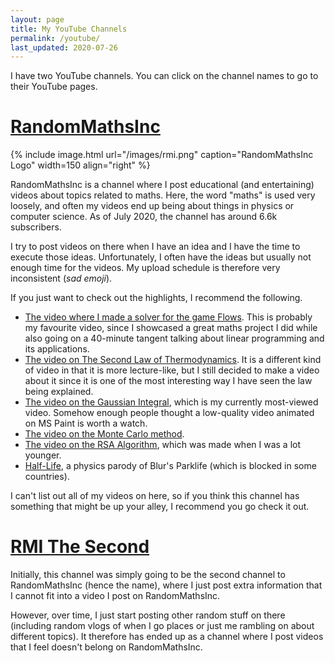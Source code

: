 ```yaml
---
layout: page
title: My YouTube Channels
permalink: /youtube/
last_updated: 2020-07-26
---
```

I have two YouTube channels. You can click on the channel names to go to their YouTube pages.

# <a href="https://www.youtube.com/c/RandomMathsInc">RandomMathsInc</a>

{% include image.html url="/images/rmi.png" caption="RandomMathsInc Logo" width=150 align="right" %}

RandomMathsInc is a channel where I post educational (and entertaining) videos about topics related to maths. Here, the word "maths" is used very loosely, and often my videos end up being about things in physics or computer science. As of July 2020, the channel has around 6.6k subscribers.

I try to post videos on there when I have an idea and I have the time to execute those ideas. Unfortunately, I often have the ideas but usually not enough time for the videos. My upload schedule is therefore very inconsistent (_sad emoji_).

If you just want to check out the highlights, I recommend the following.
- <a href="https://www.youtube.com/watch?v=5aQV1iJiZwA">The video where I made a solver for the game Flows</a>. This is probably my favourite video, since I showcased a great maths project I did while also going on a 40-minute tangent talking about linear programming and its applications.
- <a href="https://www.youtube.com/watch?v=hNkrqdN1tJs">The video on The Second Law of Thermodynamics</a>. It is a different kind of video in that it is more lecture-like, but I still decided to make a video about it since it is one of the most interesting way I have seen the law being explained.
- <a href="https://www.youtube.com/watch?v=l27xKSNad2Y">The video on the Gaussian Integral</a>, which is my currently most-viewed video. Somehow enough people thought a low-quality video animated on MS Paint is worth a watch.
- <a href="https://www.youtube.com/watch?v=q6gJ2T0NSwM">The video on the Monte Carlo method</a>.
- <a href="https://www.youtube.com/watch?v=rxcPhAIFEU8">The video on the RSA Algorithm</a>, which was made when I was a lot younger.
- <a href="https://www.youtube.com/watch?v=vl0KpMljxsU">Half-Life</a>, a physics parody of Blur's Parklife (which is blocked in some countries).

I can't list out all of my videos on here, so if you think this channel has something that might be up your alley, I recommend you go check it out.

# <a href="https://www.youtube.com/channel/UCTwdd4u7a301TWVMOVGXk-g">RMI The Second</a>

Initially, this channel was simply going to be the second channel to RandomMathsInc (hence the name), where I just post extra information that I cannot fit into a video I post on RandomMathsInc.

However, over time, I just start posting other random stuff on there (including random vlogs of when I go places or just me rambling on about different topics). It therefore has ended up as a channel where I post videos that I feel doesn't belong on RandomMathsInc.
